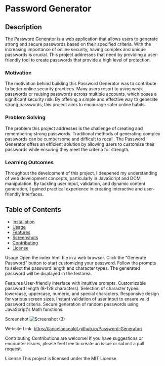 # Password Generator

## Description

The Password Generator is a web application that allows users to generate strong and secure passwords based on their specified criteria. With the increasing importance of online security, having complex and unique passwords is crucial. This project addresses that need by providing a user-friendly tool to create passwords that provide a high level of protection.

### Motivation

The motivation behind building this Password Generator was to contribute to better online security practices. Many users resort to using weak passwords or reusing passwords across multiple accounts, which poses a significant security risk. By offering a simple and effective way to generate strong passwords, this project aims to encourage safer online habits.

### Problem Solving

The problem this project addresses is the challenge of creating and remembering strong passwords. Traditional methods of generating complex passwords can be cumbersome and difficult to recall. The Password Generator offers an efficient solution by allowing users to customize their passwords while ensuring they meet the criteria for strength.

### Learning Outcomes

Throughout the development of this project, I deepened my understanding of web development concepts, particularly in JavaScript and DOM manipulation. By tackling user input, validation, and dynamic content generation, I gained practical experience in creating interactive and user-friendly interfaces.

## Table of Contents

- [Installation](#installation)
- [Usage](#usage)
- [Features](#features)
- [Screenshots](#screenshots)
- [Contributing](#contributing)
- [License](#license)

Usage
Open the index.html file in a web browser.
Click the "Generate Password" button to start customizing your password.
Follow the prompts to select the password length and character types.
The generated password will be displayed in the textarea.

Features
User-friendly interface with intuitive prompts.
Customizable password length (8-128 characters).
Selection of character types: lowercase, uppercase, numeric, and special characters.
Responsive design for various screen sizes.
Instant validation of user input to ensure valid password criteria.
Secure generation of random passwords using JavaScript's Math functions.

Screenshot
![Screenshot (3)](https://github.com/LanceLancealot/Module-3/assets/132924736/38cf2f27-0b49-4978-b6ee-4ec97c9c6134)

Website Link: https://lancelancealot.github.io/Password-Generator/

Contributing
Contributions are welcome! If you have suggestions or encounter issues, please feel free to create an issue or submit a pull request.

License
This project is licensed under the MIT License.


